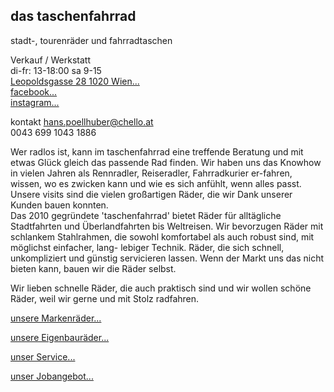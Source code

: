 ## das taschenfahrrad
stadt-, tourenräder und fahrradtaschen

Verkauf / Werkstatt  
di-fr: 13-18:00 sa 9-15  
<a target="_blank" href="http://www.openstreetmap.org/?lat=48.218173500000006&amp;lon=16.377131&amp;zoom=17&amp;layers=M&amp;mlat=48.21819&amp;mlon=16.37711">Leopoldsgasse 28 1020 Wien...</a><br/>
<a target="_blank" href="https://www.facebook.com/das-taschenfahrrad-108130579232304">facebook...</a><br/>
<a target="_blank" href="https://www.instagram.com/taschenfahrrad/">instagram...</a><br/>

kontakt [hans.poellhuber@chello.at](mailto:hans.poellhuber@chello.at)  
0043 699 1043 1886

Wer radlos ist, kann im taschenfahrrad eine treffende Beratung
und mit etwas Glück gleich das passende Rad finden.
Wir haben uns das Knowhow in vielen Jahren als Rennradler,
Reiseradler, Fahrradkurier er-fahren, wissen, wo es zwicken
kann und wie es sich anfühlt, wenn alles passt. Unsere visits
sind die vielen großartigen Räder, die wir Dank unserer Kunden
bauen konnten.  
Das 2010 gegründete 'taschenfahrrad' bietet Räder für alltägliche
Stadtfahrten und Überlandfahrten bis Weltreisen.
Wir bevorzugen Räder mit schlankem Stahlrahmen,
die sowohl komfortabel als auch robust sind, mit möglichst einfacher, lang-
lebiger Technik. Räder, die sich schnell, unkompliziert und
günstig servicieren lassen. Wenn der Markt uns das nicht bieten
kann, bauen wir die Räder selbst.

Wir lieben schnelle Räder, die auch praktisch sind und wir wollen
schöne Räder, weil wir gerne und mit Stolz radfahren.

[unsere Markenräder...](producer.html)

[unsere Eigenbauräder...](selfmade.html)

[unser Service...](service.html)

[unser Jobangebot...](jobs.html)

